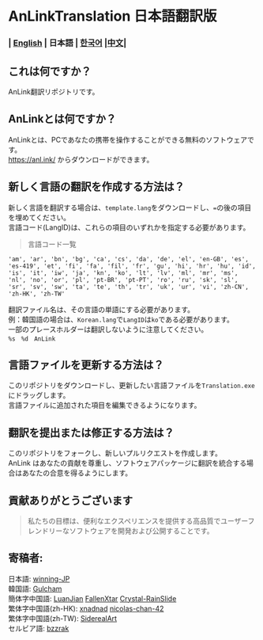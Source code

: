 # AnLinkTranslation 日本語翻訳版
### | [English](README.md) | 日本語 | [한국어](README.ko.md) |[中文](readme_zh.md)|


これは何ですか？
---
AnLink翻訳リポジトリです。


AnLinkとは何ですか？
---
AnLinkとは、PCであなたの携帯を操作することができる無料のソフトウェアです。   
https://anl.ink/ からダウンロードができます。


新しく言語の翻訳を作成する方法は？
---
新しく言語を翻訳する場合は、`template.lang`をダウンロードし、`=`の後の項目を埋めてください。   
言語コード(LangID)は、これらの項目のいずれかを指定する必要があります。
>言語コード一覧
```
'am', 'ar', 'bn', 'bg', 'ca', 'cs', 'da', 'de', 'el', 'en-GB', 'es', 'es-419', 'et', 'fi', 'fa', 'fil', 'fr', 'gu', 'hi', 'hr', 'hu', 'id', 'is', 'it', 'iw', 'ja', 'kn', 'ko', 'lt', 'lv', 'ml', 'mr', 'ms', 'nl', 'no', 'or', 'pl', 'pt-BR', 'pt-PT', 'ro', 'ru', 'sk', 'sl', 'sr', 'sv', 'sw', 'ta', 'te', 'th', 'tr', 'uk', 'ur', 'vi', 'zh-CN', 'zh-HK', 'zh-TW'
```
翻訳ファイル名は、その言語の単語にする必要があります。    
例：韓国語の場合は、`Korean.lang`で`LangID`は`ko`である必要があります。   
一部のプレースホルダーは翻訳しないように注意してください。   
`%s　%d　AnLink`


言語ファイルを更新する方法は？
---
このリポジトリをダウンロードし、更新したい言語ファイルを`Translation.exe`にドラッグします。   
言語ファイルに追加された項目を編集できるようになります。   


翻訳を提出または修正する方法は？
---
このリポジトリをフォークし、新しいプルリクエストを作成します。    
AnLink はあなたの貢献を尊重し、ソフトウェアパッケージに翻訳を統合する場合はあなたの合意を得るようにします。


貢献ありがとうございます
---
>私たちの目標は、便利なエクスペリエンスを提供する高品質でユーザーフレンドリーなソフトウェアを開発および公開することです。


寄稿者:
---
日本語: [winning-JP](https://github.com/winning-JP)  
韓国語: [Gulcham](https://twitter.com/Guruchandayo)   
簡体字中国語: [LuanJian](https://github.com/LuanJian) [FallenXtar](https://github.com/FallenXtar) [Crystal-RainSlide](https://github.com/Crystal-RainSlide)  
繁体字中国語(zh-HK): [xnadnad](https://github.com/xnadnad) [nicolas-chan-42](https://github.com/nicolas-chan-42)  
繁体字中国語(zh-TW): [SiderealArt](https://github.com/SiderealArt)  
セルビア語: [bzzrak](https://github.com/bzzrak)
